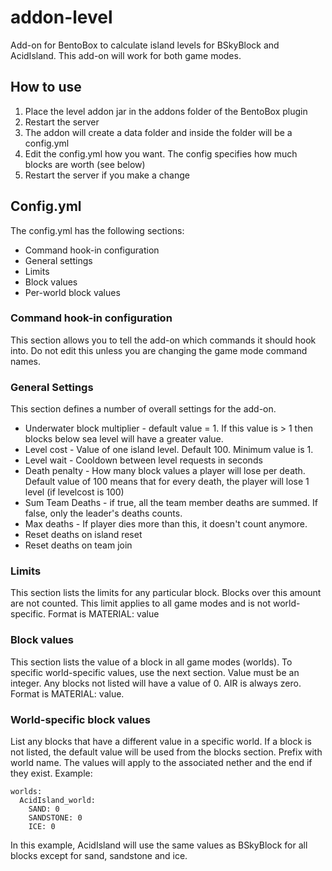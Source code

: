 # addon-level
Add-on for BentoBox to calculate island levels for BSkyBlock and AcidIsland. This add-on will work
for both game modes.

## How to use

1. Place the level addon jar in the addons folder of the BentoBox plugin
2. Restart the server
3. The addon will create a data folder and inside the folder will be a config.yml
4. Edit the config.yml how you want. The config specifies how much blocks are worth (see below)
5. Restart the server if you make a change

## Config.yml

The config.yml has the following sections:

* Command hook-in configuration
* General settings
* Limits
* Block values
* Per-world block values

### Command hook-in configuration

This section allows you to tell the add-on which commands it should hook into. Do not edit this unless
you are changing the game mode command names.

### General Settings

This section defines a number of overall settings for the add-on.

* Underwater block multiplier - default value = 1. If this value is > 1 then blocks below sea level will have a greater value.
* Level cost - Value of one island level. Default 100. Minimum value is 1.
* Level wait - Cooldown between level requests in seconds
* Death penalty - How many block values a player will lose per death. Default value of 100 means that for every death, the player will lose 1 level (if levelcost is 100)
* Sum Team Deaths - if true, all the team member deaths are summed. If false, only the leader's deaths counts.
* Max deaths - If player dies more than this, it doesn't count anymore.
* Reset deaths on island reset
* Reset deaths on team join

### Limits
This section lists the limits for any particular block. Blocks over this amount are not counted. This limit applies to all game modes and is not world-specific.
Format is MATERIAL: value 

### Block values
This section lists the value of a block in all game modes (worlds). To specific world-specific values, use the next section. Value must be an integer. Any blocks not listed will have a value of 0. AIR is always zero.
Format is MATERIAL: value. 

### World-specific block values
List any blocks that have a different value in a specific world. If a block is not listed, the default value will be used from the blocks section.
Prefix with world name. The values will apply to the associated nether and the end if they exist. Example:

```
worlds:
  AcidIsland_world:
    SAND: 0
    SANDSTONE: 0
    ICE: 0
```

In this example, AcidIsland will use the same values as BSkyBlock for all blocks except for sand, sandstone and ice.
